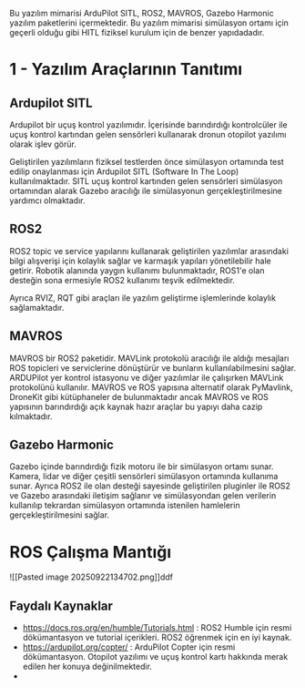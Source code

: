 Bu yazılım mimarisi ArduPilot SITL, ROS2, MAVROS, Gazebo Harmonic yazılım paketlerini içermektedir. Bu yazılım mimarisi simülasyon ortamı için geçerli olduğu gibi HITL fiziksel kurulum için de benzer yapıdadadır.

# 1 - Yazılım Araçlarının Tanıtımı
## Ardupilot SITL 
Ardupilot bir uçuş kontrol yazılımıdır. İçerisinde barındırdığı kontrolcüler ile uçuş kontrol kartından gelen sensörleri kullanarak dronun otopilot yazılımı olarak işlev görür. 

Geliştirilen yazılımların fiziksel testlerden önce simülasyon ortamında test edilip onaylanması için Ardupilot SITL (Software In The Loop) kullanılmaktadır. SITL uçuş kontrol kartınden gelen sensörleri simülasyon ortamından alarak Gazebo aracılığı ile simülasyonun gerçekleştirilmesine yardımcı olmaktadır.

## ROS2
ROS2 topic ve service yapılarını kullanarak geliştirilen yazılımlar arasındaki bilgi alışverişi için kolaylık sağlar ve karmaşık yapıları yönetilebilir hale getirir. Robotik alanında yaygın kullanımı bulunmaktadır, ROS1'e olan desteğin sona ermesiyle ROS2 kullanımı teşvik edilmektedir.

Ayrıca RVIZ, RQT gibi araçları ile yazılım geliştirme işlemlerinde kolaylık sağlamaktadır.

## MAVROS
MAVROS bir ROS2 paketidir. MAVLink protokolü aracılığı ile aldığı mesajları ROS topicleri ve serviclerine dönüştürür ve bunların kullanılabilmesini sağlar. ARDUPilot yer kontrol istasyonu ve diğer yazılımlar ile çalışırken MAVLink protokolünü kullanılır. MAVROS ve ROS yapısına alternatif olarak PyMavlink, DroneKit gibi kütüphaneler de bulunmaktadır ancak MAVROS ve ROS yapısının barındırdığı açık kaynak hazır araçlar bu yapıyı daha cazip kılmaktadır.


## Gazebo Harmonic
Gazebo içinde barındırdığı fizik motoru ile bir simülasyon ortamı sunar. Kamera, lidar ve diğer çeşitli sensörleri simülasyon ortamında kullanıma sunar. Ayrıca ROS2 ile olan desteği sayesinde geliştirilen pluginler ile ROS2 ve Gazebo arasındaki iletişim sağlanır ve simülasyondan gelen verilerin kullanılıp tekrardan simülasyon ortamında istenilen hamlelerin gerçekleştirilmesini sağlar.


# ROS Çalışma Mantığı
![[Pasted image 20250922134702.png]]ddf



## Faydalı Kaynaklar
* https://docs.ros.org/en/humble/Tutorials.html : ROS2 Humble için resmi dökümantasyon ve tutorial içerikleri. ROS2 öğrenmek için en iyi kaynak.
* https://ardupilot.org/copter/ : ArduPilot Copter için resmi dökümantasyon. Otopilot yazılımı ve uçuş kontrol kartı hakkında merak edilen her konuya değinilmektedir.
* 